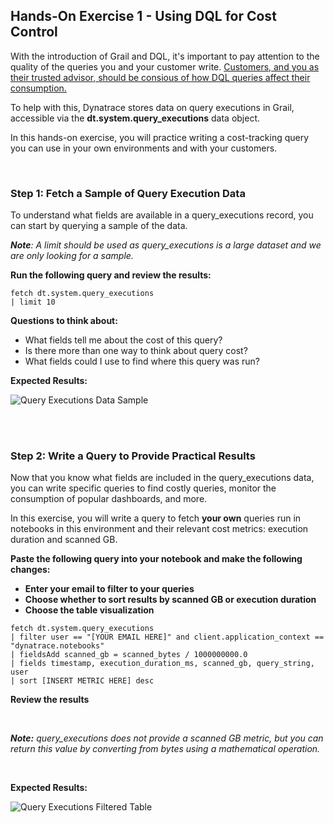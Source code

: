 ## Hands-On Exercise 1 - Using DQL for Cost Control

With the introduction of Grail and DQL, it's important to pay attention to the quality of the queries you and your customer write.  <u>Customers, and you as their trusted advisor, should be consious of how DQL queries affect their consumption. </u>

To help with this, Dynatrace stores data on query executions in Grail, accessible via the **dt.system.query_executions** data object.

In this hands-on exercise, you will practice writing a cost-tracking query you can use in your own environments and with your customers.

<br>

### Step 1: Fetch a Sample of Query Execution Data

To understand what fields are available in a query_executions record, you can start by querying a sample of the data.  

_**Note**: A limit should be used as query\_executions is a large dataset and we are only looking for a sample._

**Run the following query and review the results:**
```
fetch dt.system.query_executions
| limit 10
```

**Questions to think about:**
- What fields tell me about the cost of this query?  
- Is there more than one way to think about query cost?
- What fields could I use to find where this query was run?


**Expected Results:**

![Query Executions Data Sample](../../assets/images/Query_Executions_Sample.png)

<br>
<br>

### Step 2: Write a Query to Provide Practical Results

Now that you know what fields are included in the query_executions data, you can write specific queries to find costly queries, monitor the consumption of popular dashboards, and more.

In this exercise, you will write a query to fetch **your own** queries run in notebooks in this environment and their relevant cost metrics: execution duration and scanned GB.

<b>
Paste the following query into your notebook and make the following changes:

- Enter your email to filter to your queries
- Choose whether to sort results by scanned GB or execution duration
- Choose the table visualization
</b>


```
fetch dt.system.query_executions
| filter user == "[YOUR EMAIL HERE]" and client.application_context == "dynatrace.notebooks"
| fieldsAdd scanned_gb = scanned_bytes / 1000000000.0
| fields timestamp, execution_duration_ms, scanned_gb, query_string, user
| sort [INSERT METRIC HERE] desc
```

**Review the results**

<br>


_**Note:** query\_executions does not provide a scanned GB metric, but you can return this value by converting from bytes using a mathematical operation._

<br>


**Expected Results:**

![Query Executions Filtered Table](../../assets/images/Query_Executions_Table.png)




